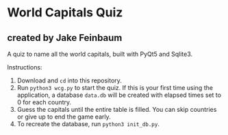 # World Capitals Quiz
## created by Jake Feinbaum
  
A quiz to name all the world capitals, built with PyQt5 and Sqlite3.

Instructions:
  1. Download and `cd` into this repository.
  2. Run `python3 wcg.py` to start the quiz. If this is your first time using the application, a database `data.db` will be created with elapsed times set to 0 for each country.
  3. Guess the capitals until the entire table is filled. You can skip countries or give up to end the game early.
  4. To recreate the database, run `python3 init_db.py`.
 

